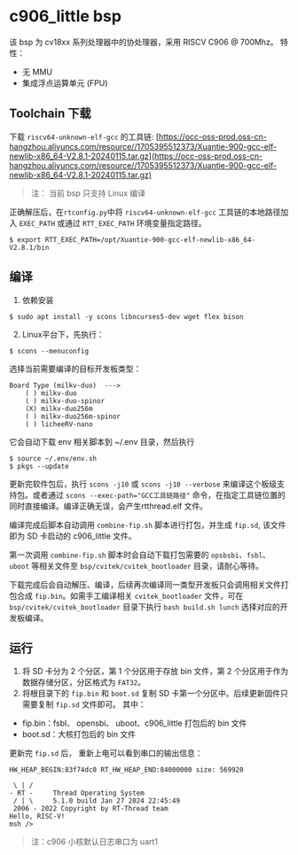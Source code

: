 # c906_little bsp
该 bsp 为 cv18xx 系列处理器中的协处理器，采用 RISCV C906 @ 700Mhz。
特性：
- 无 MMU   
- 集成浮点运算单元 (FPU)

## Toolchain 下载
下载 `riscv64-unknown-elf-gcc` 的工具链: [https://occ-oss-prod.oss-cn-hangzhou.aliyuncs.com/resource//1705395512373/Xuantie-900-gcc-elf-newlib-x86_64-V2.8.1-20240115.tar.gz](https://occ-oss-prod.oss-cn-hangzhou.aliyuncs.com/resource//1705395512373/Xuantie-900-gcc-elf-newlib-x86_64-V2.8.1-20240115.tar.gz)

> 注：
当前 bsp 只支持 Linux 编译

正确解压后，在`rtconfig.py`中将 `riscv64-unknown-elf-gcc` 工具链的本地路径加入 `EXEC_PATH` 或通过 `RTT_EXEC_PATH` 环境变量指定路径。

```shell
$ export RTT_EXEC_PATH=/opt/Xuantie-900-gcc-elf-newlib-x86_64-V2.8.1/bin
```

## 编译
1. 依赖安装

```shell
$ sudo apt install -y scons libncurses5-dev wget flex bison
```


2. Linux平台下，先执行：
```shell
$ scons --menuconfig
```

选择当前需要编译的目标开发板类型：
```shell
Board Type (milkv-duo)  --->
    ( ) milkv-duo
    ( ) milkv-duo-spinor
    (X) milkv-duo256m
    ( ) milkv-duo256m-spinor
    ( ) licheeRV-nano
```

它会自动下载 env 相关脚本到 ~/.env 目录，然后执行
```shell
$ source ~/.env/env.sh
$ pkgs --update
```
更新完软件包后，执行 `scons -j10` 或 `scons -j10 --verbose` 来编译这个板级支持包。或者通过 `scons --exec-path="GCC工具链路径"` 命令，在指定工具链位置的同时直接编译。编译正确无误，会产生rtthread.elf 文件。

编译完成后脚本自动调用 `combine-fip.sh` 脚本进行打包，并生成 `fip.sd`, 该文件即为 SD 卡启动的 c906_little 文件。

第一次调用 `combine-fip.sh` 脚本时会自动下载打包需要的 `opsbsbi`、`fsbl`、`uboot` 等相关文件至 `bsp/cvitek/cvitek_bootloader` 目录，请耐心等待。

下载完成后会自动解压、编译，后续再次编译同一类型开发板只会调用相关文件打包合成 `fip.bin`。如需手工编译相关 `cvitek_bootloader` 文件，可在 `bsp/cvitek/cvitek_bootloader` 目录下执行 `bash build.sh lunch` 选择对应的开发板编译。

## 运行
1. 将 SD 卡分为 2 个分区，第 1 个分区用于存放 bin 文件，第 2 个分区用于作为数据存储分区，分区格式为 `FAT32`。
2. 将根目录下的 `fip.bin` 和 `boot.sd` 复制 SD 卡第一个分区中。后续更新固件只需要复制 `fip.sd` 文件即可。
其中：
- fip.bin：fsbl、 opensbi、 uboot、c906_little 打包后的 bin 文件
- boot.sd：大核打包后的 bin 文件

更新完 `fip.sd` 后， 重新上电可以看到串口的输出信息：
```shell
HW_HEAP_BEGIN:83f74dc0 RT_HW_HEAP_END:84000000 size: 569920

 \ | /
- RT -     Thread Operating System
 / | \     5.1.0 build Jan 27 2024 22:45:49
 2006 - 2022 Copyright by RT-Thread team
Hello, RISC-V!
msh />
```

> 注：c906 小核默认日志串口为 uart1